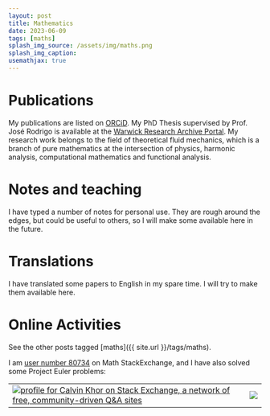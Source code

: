 ```yaml
---
layout: post
title: Mathematics
date: 2023-06-09
tags: [maths]
splash_img_source: /assets/img/maths.png
splash_img_caption: 
usemathjax: true
---
```


# Publications
My publications are listed on [ORCiD](https://orcid.org/0000-0001-7557-0786). My PhD Thesis supervised by Prof. José Rodrigo is available at the [Warwick Research Archive Portal](https://wrap.warwick.ac.uk/150235/).
My research work belongs to the field of theoretical fluid mechanics, 
which is a branch of pure mathematics at the intersection of physics, harmonic analysis, computational mathematics and functional analysis.

# Notes and teaching
I have typed a number of notes for personal use. They are rough around the edges, but could be useful to others, so I will make some available here in the future. 


# Translations
I have translated some papers to English in my spare time. I will try to make them available here.

# Online Activities

See the other posts tagged [maths]({{ site.url }}/tags/maths).

I am [user number 80734](https://math.stackexchange.com/users/80734/calvin-khor) on Math StackExchange,
and I have also solved some Project Euler problems:  
<table>
  <tr>
    <td>
      <a href="https://stackexchange.com/users/2848832/calvin-khor"><img src="https://stackexchange.com/users/flair/2848832.png" alt="profile for Calvin Khor on Stack Exchange, a network of free, community-driven Q&amp;A sites" title="profile for Calvin Khor on Stack Exchange, a network of free, community-driven Q&amp;A sites" /></a>
    </td>
    <td>
      <img src="https://projecteuler.net/profile/calvinkhor.png"/>
    </td>
</tr>
</table>
